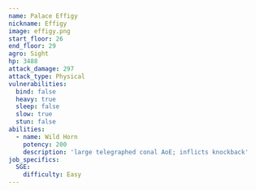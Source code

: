 ```yaml
---
name: Palace Effigy
nickname: Effigy
image: effigy.png
start_floor: 26
end_floor: 29
agro: Sight
hp: 3488
attack_damage: 297
attack_type: Physical
vulnerabilities:
  bind: false
  heavy: true
  sleep: false
  slow: true
  stun: false
abilities:
  - name: Wild Horn
    potency: 200
    description: 'large telegraphed conal AoE; inflicts knockback'
job_specifics:
  SGE:
    difficulty: Easy
---
```

